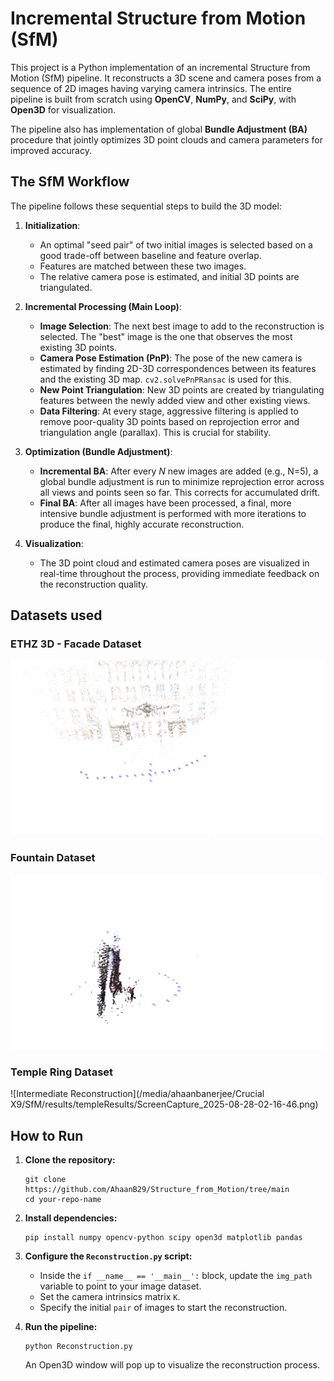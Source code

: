 # Incremental Structure from Motion (SfM)

This project is a Python implementation of an incremental Structure from Motion (SfM) pipeline. It reconstructs a 3D scene and camera poses from a sequence of 2D images having varying camera intrinsics. The entire pipeline is built from scratch using **OpenCV**, **NumPy**, and **SciPy**, with **Open3D** for visualization.

The pipeline also has implementation of  global **Bundle Adjustment (BA)** procedure that jointly optimizes 3D point clouds and camera parameters for improved accuracy.

<!-- ![Final Reconstruction GIF](https://raw.githubusercontent.com/AhaanBanerjee/Visual-Odometry-and-SLAM-Implementations/master/artefacts/SfM.gif)
*(Example output from the Temple dataset)* -->

## The SfM Workflow

The pipeline follows these sequential steps to build the 3D model:

1.  **Initialization**:
    *   An optimal "seed pair" of two initial images is selected based on a good trade-off between baseline and feature overlap.
    *   Features are matched between these two images.
    *   The relative camera pose is estimated, and initial 3D points are triangulated.

2.  **Incremental Processing (Main Loop)**:
    *   **Image Selection**: The next best image to add to the reconstruction is selected. The "best" image is the one that observes the most existing 3D points.
    *   **Camera Pose Estimation (PnP)**: The pose of the new camera is estimated by finding 2D-3D correspondences between its features and the existing 3D map. `cv2.solvePnPRansac` is used for this.
    *   **New Point Triangulation**: New 3D points are created by triangulating features between the newly added view and other existing views.
    *   **Data Filtering**: At every stage, aggressive filtering is applied to remove poor-quality 3D points based on reprojection error and triangulation angle (parallax). This is crucial for stability.

3.  **Optimization (Bundle Adjustment)**:
    *   **Incremental BA**: After every *N* new images are added (e.g., N=5), a global bundle adjustment is run to minimize reprojection error across all views and points seen so far. This corrects for accumulated drift.
    *   **Final BA**: After all images have been processed, a final, more intensive bundle adjustment is performed with more iterations to produce the final, highly accurate reconstruction.

4.  **Visualization**:
    *   The 3D point cloud and estimated camera poses are visualized in real-time throughout the process, providing immediate feedback on the reconstruction quality.

## Datasets used

### ETHZ 3D - Facade Dataset
<!-- Placeholder: Insert an image of your initial 2-view reconstruction here -->
![Initial Reconstruction](/results/Facade_results/ScreenCapture_2025-08-28-02-51-32.png)


### Fountain Dataset
<!-- Placeholder: Insert an image of your mid-reconstruction point cloud and cameras here -->
![Intermediate Reconstruction](/results/Fountain_Results/ScreenCapture_2025-08-22-00-14-12.png)

### Temple Ring Dataset
<!-- Placeholder: Insert an image of your mid-reconstruction point cloud and cameras here -->
![Intermediate Reconstruction](/media/ahaanbanerjee/Crucial X9/SfM/results/templeResults/ScreenCapture_2025-08-28-02-16-46.png)


## How to Run

1.  **Clone the repository:**
    ```
    git clone https://github.com/AhaanB29/Structure_from_Motion/tree/main
    cd your-repo-name
    ```

2.  **Install dependencies:**
    ```
    pip install numpy opencv-python scipy open3d matplotlib pandas
    ```

3.  **Configure the `Reconstruction.py` script:**
    *   Inside the `if __name__ == '__main__':` block, update the `img_path` variable to point to your image dataset.
    *   Set the camera intrinsics matrix `K`.
    *   Specify the initial `pair` of images to start the reconstruction.

4.  **Run the pipeline:**
    ```
    python Reconstruction.py
    ```
    An Open3D window will pop up to visualize the reconstruction process.
